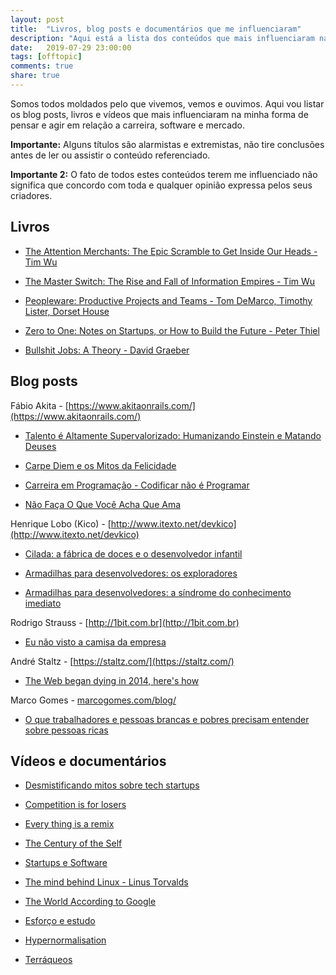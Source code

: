 ```yaml
---
layout: post
title:  "Livros, blog posts e documentários que me influenciaram"
description: "Aqui está a lista dos conteúdos que mais influenciaram na minha forma de pensar e agir em relação a carreira, mercado e software."
date:   2019-07-29 23:00:00
tags: [offtopic]
comments: true
share: true
---
```


Somos todos moldados pelo que vivemos, vemos e ouvimos. Aqui vou listar os blog posts, livros e vídeos que mais influenciaram na minha forma de pensar e agir em relação a carreira, software e mercado.

**Importante:** Alguns títulos são alarmistas e extremistas, não tire conclusões antes de ler ou assistir o conteúdo referenciado.

**Importante 2:** O fato de todos estes conteúdos terem me influenciado não significa que concordo com toda e qualquer opinião expressa pelos seus criadores.

Livros
---

- [The Attention Merchants: The Epic Scramble to Get Inside Our Heads - Tim Wu](https://www.amazon.com.br/Attention-Merchants-Scramble-Inside-Heads/dp/0385352018)

- [The Master Switch: The Rise and Fall of Information Empires - Tim Wu](https://www.amazon.com.br/Master-Switch-Rise-Information-Empires/dp/0307390993)

- [Peopleware: Productive Projects and Teams -  Tom DeMarco, Timothy Lister, Dorset House](https://www.amazon.com.br/Peopleware-Productive-Projects-Tom-DeMarco/dp/0321934113)

-  [Zero to One: Notes on Startups, or How to Build the Future - Peter Thiel](https://www.amazon.com.br/Zero-One-Notes-Startups-Future/dp/0804139296)

- [Bullshit Jobs: A Theory -  David Graeber](https://www.amazon.com.br/Bullshit-Jobs-Theory-David-Graeber/dp/0241263883)


Blog posts
---

Fábio Akita - [https://www.akitaonrails.com/](https://www.akitaonrails.com/)

- [Talento é Altamente Supervalorizado: Humanizando Einstein e Matando Deuses](http://www.akitaonrails.com/2017/06/08/off-topic-talento-e-altamente-supervalorizado-humanizando-einstein-e-matando-deuses)

- [Carpe Diem e os Mitos da Felicidade](http://www.akitaonrails.com/2017/02/14/off-topic-carpe-diem-e-os-mitos-da-felicidade)

- [Carreira em Programação - Codificar não é Programar](http://www.akitaonrails.com/2014/05/02/off-topic-carreira-em-programacao-codificar-nao-e-programar)

- [Não Faça O Que Você Acha Que Ama](http://www.akitaonrails.com/2014/09/13/off-topic-nao-faca-o-que-voce-acha-que-ama)

Henrique Lobo (Kico) - [http://www.itexto.net/devkico](http://www.itexto.net/devkico)

- [Cilada: a fábrica de doces e o desenvolvedor infantil](http://www.itexto.net/devkico/?p=1460)

- [Armadilhas para desenvolvedores: os exploradores](http://www.itexto.net/devkico/?p=983)

- [Armadilhas para desenvolvedores: a síndrome do conhecimento imediato](http://www.itexto.net/devkico/?p=970)

Rodrigo Strauss - [http://1bit.com.br](http://1bit.com.br)

- [Eu não visto a camisa da empresa](http://1bit.com.br/content.1bit/weblog/eu_nao_visto_camisa)

André Staltz - [https://staltz.com/](https://staltz.com/)

- [The Web began dying in 2014, here's how](https://staltz.com/the-web-began-dying-in-2014-heres-how.html)

Marco Gomes - [marcogomes.com/blog/](marcogomes.com/blog/)

- [O que trabalhadores e pessoas brancas e pobres precisam entender sobre pessoas ricas](marcogomes.com/blog/2018/o-que-trabalhadores-e-pessoas-brancas-pobres-precisam-entender-sobre-pessoas-brancas-ricas/)


Vídeos e documentários
---

- [Desmistificando mitos sobre tech startups](https://www.youtube.com/watch?v=tKfKUF0CHV0)

- [Competition is for losers](https://www.youtube.com/watch?v=3Fx5Q8xGU8k)

- [Every thing is a remix](https://www.youtube.com/watch?v=SAfCvMNgLjg&list=LL3kc9L0uVU7Ao-uJMooC_dA)

- [The Century of the Self](https://www.youtube.com/watch?v=eJ3RzGoQC4s&list=LL3kc9L0uVU7Ao-uJMooC_dA&index=46)

- [Startups e Software](https://www.youtube.com/watch?v=Oiu-EhaLA4s)

- [The mind behind Linux - Linus Torvalds](https://www.youtube.com/watch?v=o8NPllzkFhE&list=LL3kc9L0uVU7Ao-uJMooC_dA)

- [The World According to Google](https://www.youtube.com/watch?v=VEXN2JZ_aDc&list=LL3kc9L0uVU7Ao-uJMooC_dA)

- [Esforço e estudo](https://www.youtube.com/watch?v=Q-MO_i8KjAg)

- [Hypernormalisation](https://www.youtube.com/watch?v=-fny99f8am)

- [Terráqueos](https://www.youtube.com/watch?v=_GGBFv0zw18)

